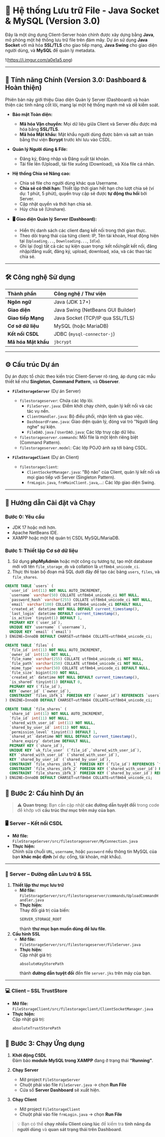 # 📂 Hệ thống Lưu trữ File - Java Socket & MySQL (Version 3.0)

Đây là một ứng dụng Client-Server hoàn chỉnh được xây dựng bằng **Java**, mô phỏng một hệ thống lưu trữ file trên đám mây. Dự án sử dụng **Java Socket** với mã hóa **SSL/TLS** cho giao tiếp mạng, **Java Swing** cho giao diện người dùng, và **MySQL** để quản lý metadata.

!(https://i.imgur.com/a0e1a5.png)

---

## 🚀 Tính năng Chính (Version 3.0: Dashboard & Hoàn thiện)

Phiên bản này giới thiệu Giao diện Quản lý Server (Dashboard) và hoàn thiện các tính năng cốt lõi, mang lại một hệ thống mạnh mẽ và dễ kiểm soát.

- **Bảo mật Toàn diện:**

  - **Mã hóa Vận chuyển:** Mọi dữ liệu giữa Client và Server đều được mã hóa bằng **SSL/TLS**.
  - **Mã hóa Mật khẩu:** Mật khẩu người dùng được băm và salt an toàn bằng thư viện **Bcrypt** trước khi lưu vào CSDL.

- **Quản lý Người dùng & File:**

  - Đăng ký, Đăng nhập và Đăng xuất tài khoản.
  - Tải file lên (Upload), tải file xuống (Download), và Xóa file cá nhân.

- **Hệ thống Chia sẻ Nâng cao:**

  - Chia sẻ file cho người dùng khác qua Username.
  - **Chia sẻ có thời hạn:** Thiết lập thời gian hết hạn cho lượt chia sẻ (ví dụ: 1 phút, 5 phút), quyền truy cập sẽ được **tự động thu hồi** bởi Server.
  - Cập nhật quyền và thời hạn chia sẻ.
  - Hủy chia sẻ (Unshare).

- **🖥️ Giao diện Quản lý Server (Dashboard):**
  - Hiển thị danh sách các client đang kết nối trong thời gian thực.
  - Theo dõi trạng thái của từng client: IP, Tên tài khoản, Hoạt động hiện tại (`Uploading...`, `Downloading...`, `Idle`).
  - Ghi lại (log) tất cả các sự kiện quan trọng: kết nối/ngắt kết nối, đăng nhập/đăng xuất, đăng ký, upload, download, xóa, và các thao tác chia sẻ.

---

## 🛠️ Công nghệ Sử dụng

| Thành phần          | Công nghệ / Thư viện              |
| :------------------ | :-------------------------------- |
| **Ngôn ngữ**        | Java (JDK 17+)                    |
| **Giao diện**       | Java Swing (NetBeans GUI Builder) |
| **Giao tiếp Mạng**  | Java Socket (TCP/IP qua SSL/TLS)  |
| **Cơ sở dữ liệu**   | MySQL (hoặc MariaDB)              |
| **Kết nối CSDL**    | JDBC (`mysql-connector-j`)        |
| **Mã hóa Mật khẩu** | `jbcrypt`                         |

---

## ⚙️ Cấu trúc Dự án

Dự án được tổ chức theo kiến trúc Client-Server rõ ràng, áp dụng các mẫu thiết kế như **Singleton**, **Command Pattern**, và **Observer**.

- **`FileStorageServer`** (Dự án Server)

  - `filestorageserver`: Chứa các lớp lõi.
    - `FileServer.java`: Điểm khởi chạy chính, quản lý kết nối và các tác vụ nền.
    - `ClientHandler.java`: Bộ điều phối, nhận lệnh và giao việc.
    - `DashboardFrame.java`: Giao diện quản lý, đóng vai trò "Người lắng nghe" sự kiện.
    - `FileDAO.java` / `UserDAO.java`: Các lớp truy cập dữ liệu.
  - `filestorageserver.commands`: Mỗi file là một lệnh riêng biệt (Command Pattern).
  - `filestorageserver.model`: Các lớp POJO ánh xạ tới bảng CSDL.

- **`FileStorageClient`** (Dự án Client)
  - `filestorageclient`:
    - `ClientSocketManager.java`: "Bộ não" của Client, quản lý kết nối và mọi giao tiếp với Server (Singleton Pattern).
    - `frmLogin.java`, `frmMainClient.java`,...: Các lớp giao diện Swing.

---

## 🔑 Hướng dẫn Cài đặt và Chạy

### **Bước 0: Yêu cầu**

- JDK 17 hoặc mới hơn.
- Apache NetBeans IDE.
- XAMPP hoặc một hệ quản trị CSDL MySQL/MariaDB.

### **Bước 1: Thiết lập Cơ sở dữ liệu**

1.  Sử dụng **phpMyAdmin** hoặc một công cụ tương tự, tạo một database mới với tên `file_storage_db` và collation là `utf8mb4_unicode_ci`.
2.  Thực thi toàn bộ đoạn mã SQL dưới đây để tạo các bảng `users`, `files`, và `file_shares`.

```sql
CREATE TABLE `users` (
  `user_id` int(11) NOT NULL AUTO_INCREMENT,
  `username` varchar(50) COLLATE utf8mb4_unicode_ci NOT NULL,
  `password_hash` varchar(255) COLLATE utf8mb4_unicode_ci NOT NULL,
  `email` varchar(100) COLLATE utf8mb4_unicode_ci DEFAULT NULL,
  `created_at` datetime NOT NULL DEFAULT current_timestamp(),
  `last_login` datetime DEFAULT current_timestamp(),
  `is_active` tinyint(1) DEFAULT 1,
  PRIMARY KEY (`user_id`),
  UNIQUE KEY `username` (`username`),
  UNIQUE KEY `email` (`email`)
) ENGINE=InnoDB DEFAULT CHARSET=utf8mb4 COLLATE=utf8mb4_unicode_ci;

CREATE TABLE `files` (
  `file_id` int(11) NOT NULL AUTO_INCREMENT,
  `owner_id` int(11) NOT NULL,
  `file_name` varchar(255) COLLATE utf8mb4_unicode_ci NOT NULL,
  `file_path` varchar(250) COLLATE utf8mb4_unicode_ci NOT NULL,
  `mime_type` varchar(50) COLLATE utf8mb4_unicode_ci DEFAULT NULL,
  `file_size` bigint(20) NOT NULL,
  `created_at` datetime NOT NULL DEFAULT current_timestamp(),
  `is_shared` tinyint(1) DEFAULT 0,
  PRIMARY KEY (`file_id`),
  KEY `owner_id` (`owner_id`),
  CONSTRAINT `files_ibfk_1` FOREIGN KEY (`owner_id`) REFERENCES `users` (`user_id`) ON DELETE CASCADE
) ENGINE=InnoDB DEFAULT CHARSET=utf8mb4 COLLATE=utf8mb4_unicode_ci;

CREATE TABLE `file_shares` (
  `share_id` int(11) NOT NULL AUTO_INCREMENT,
  `file_id` int(11) NOT NULL,
  `shared_with_user_id` int(11) NOT NULL,
  `shared_by_user_id` int(11) NOT NULL,
  `permission_level` tinyint(1) DEFAULT 1,
  `shared_at` datetime NOT NULL DEFAULT current_timestamp(),
  `share_expiry` datetime DEFAULT NULL,
  PRIMARY KEY (`share_id`),
  UNIQUE KEY `uk_file_user` (`file_id`,`shared_with_user_id`),
  KEY `shared_with_user_id` (`shared_with_user_id`),
  KEY `shared_by_user_id` (`shared_by_user_id`),
  CONSTRAINT `file_shares_ibfk_1` FOREIGN KEY (`file_id`) REFERENCES `files` (`file_id`) ON DELETE CASCADE,
  CONSTRAINT `file_shares_ibfk_2` FOREIGN KEY (`shared_with_user_id`) REFERENCES `users` (`user_id`) ON DELETE CASCADE,
  CONSTRAINT `file_shares_ibfk_3` FOREIGN KEY (`shared_by_user_id`) REFERENCES `users` (`user_id`) ON DELETE CASCADE
) ENGINE=InnoDB DEFAULT CHARSET=utf8mb4 COLLATE=utf8mb4_unicode_ci;
```

## 🧩 Bước 2: Cấu hình Dự án

> ⚠️ **Quan trọng:** Bạn cần cập nhật **các đường dẫn tuyệt đối** trong code để khớp với **cấu trúc thư mục trên máy của bạn**.

### 🖥️ Server – Kết nối CSDL

- **Mở file:**  
  `FileStorageServer/src/filestorageserver/MyConnection.java`
- **Thực hiện:**  
  Chỉnh sửa chuỗi `URL`, `username`, hoặc `password` nếu thông tin MySQL của bạn **khác mặc định** (ví dụ: cổng, tài khoản, mật khẩu).

---

### 💾 Server – Đường dẫn Lưu trữ & SSL

1. **Thiết lập thư mục lưu trữ**
   - **Mở file:**  
     `FileStorageServer/src/filestorageserver/commands/UploadCommandHandler.java`
   - **Thực hiện:**  
     Thay đổi giá trị của biến:
     ```java
     SERVER_STORAGE_ROOT
     ```
     thành **thư mục bạn muốn dùng để lưu file**.
2. **Cấu hình SSL**
   - **Mở file:**  
     `FileStorageServer/src/filestorageserver/FileServer.java`
   - **Thực hiện:**  
     Cập nhật giá trị:
     ```java
     absoluteKeyStorePath
     ```
     thành **đường dẫn tuyệt đối** đến file `server.jks` trên máy của bạn.

---

### 💻 Client – SSL TrustStore

- **Mở file:**  
  `FileStorageClient/src/filestorageclient/ClientSocketManager.java`
- **Thực hiện:**  
  Cập nhật giá trị:
  ```java
  absoluteTrustStorePath
  ```

## 🚀 Bước 3: Chạy Ứng dụng

1. **Khởi động CSDL**  
   Đảm bảo **module MySQL trong XAMPP** đang ở trạng thái **“Running”**.

2. **Chạy Server**

   - Mở project `FileStorageServer`
   - Chuột phải vào file `FileServer.java` → chọn **Run File**
   - Cửa sổ **Server Dashboard** sẽ xuất hiện.

3. **Chạy Client**
   - Mở project `FileStorageClient`
   - Chuột phải vào file `frmLogin.java` → chọn **Run File**

> 💡 Bạn có thể **chạy nhiều Client cùng lúc** để kiểm tra **tính năng đa người dùng** và **quan sát trạng thái trên Dashboard**.
